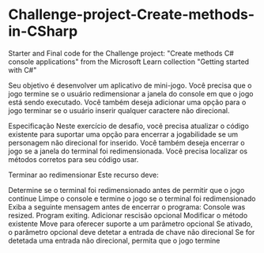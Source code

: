 # Challenge-project-Create-methods-in-CSharp

Starter and Final code for the Challenge project: "Create methods C# console applications" from the Microsoft Learn collection "Getting started with C#"

Seu objetivo é desenvolver um aplicativo de mini-jogo. Você precisa que o jogo termine se o usuário redimensionar a janela do console em que o jogo está sendo executado. Você também deseja adicionar uma opção para o jogo terminar se o usuário inserir qualquer caractere não direcional.

Especificação
Neste exercício de desafio, você precisa atualizar o código existente para suportar uma opção para encerrar a jogabilidade se um personagem não direcional for inserido. Você também deseja encerrar o jogo se a janela do terminal foi redimensionada. Você precisa localizar os métodos corretos para seu código usar.

Terminar ao redimensionar
Este recurso deve:

Determine se o terminal foi redimensionado antes de permitir que o jogo continue
Limpe o console e termine o jogo se o terminal foi redimensionado
Exiba a seguinte mensagem antes de encerrar o programa: Console was resized. Program exiting.
Adicionar rescisão opcional
Modificar o método existente Move para oferecer suporte a um parâmetro opcional
Se ativado, o parâmetro opcional deve detetar a entrada de chave não direcional
Se for detetada uma entrada não direcional, permita que o jogo termine
